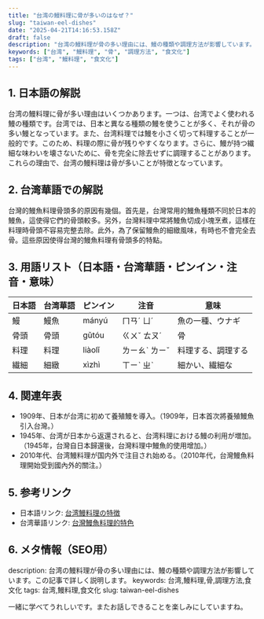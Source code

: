 ```yaml
---
title: "台湾の鰻料理に骨が多いのはなぜ？"
slug: "taiwan-eel-dishes"
date: "2025-04-21T14:16:53.158Z"
draft: false
description: "台湾の鰻料理が骨の多い理由には、鰻の種類や調理方法が影響しています。この記事で詳しく説明します。"
keywords: ["台湾", "鰻料理", "骨", "調理方法", "食文化"]
tags: ["台湾", "鰻料理", "食文化"]
---
```


## 1. 日本語の解説  
台湾の鰻料理に骨が多い理由はいくつかあります。一つは、台湾でよく使われる鰻の種類です。台湾では、日本と異なる種類の鰻を使うことが多く、それが骨の多い鰻となっています。また、台湾料理では鰻を小さく切って料理することが一般的です。このため、料理の際に骨が残りやすくなります。さらに、鰻が持つ繊細な味わいを壊さないために、骨を完全に除去せずに調理することがあります。これらの理由で、台湾の鰻料理は骨が多いことが特徴となっています。

## 2. 台湾華語での解説  
台灣的鰻魚料理骨頭多的原因有幾個。首先是，台灣常用的鰻魚種類不同於日本的鰻魚，這使得它們的骨頭較多。另外，台灣料理中常將鰻魚切成小塊烹煮，這樣在料理時骨頭不容易完整去除。此外，為了保留鰻魚的細緻風味，有時也不會完全去骨。這些原因使得台灣的鰻魚料理有骨頭多的特點。

## 3. 用語リスト（日本語・台湾華語・ピンイン・注音・意味）  

| 日本語   | 台湾華語 | ピンイン    | 注音      | 意味               |
|----------|--------|-------------|-----------|------------------|
| 鰻       | 鰻魚   | mányú       | ㄇㄢˊ ㄩˊ | 魚の一種、ウナギ     |
| 骨頭     | 骨頭   | gǔtóu       | ㄍㄨˇ ㄊㄡˊ | 骨                 |
| 料理     | 料理   | liàolǐ       | ㄌㄧㄠˋ ㄌㄧˇ | 料理する、調理する     |
| 繊細     | 細緻   | xìzhì       | ㄒㄧˋ ㄓˋ | 細かい、繊細な       |

## 4. 関連年表  
- 1909年、日本が台湾に初めて養殖鰻を導入。（1909年，日本首次將養殖鰻魚引入台灣。）
- 1945年、台湾が日本から返還されると、台湾料理における鰻の利用が増加。（1945年，台灣自日本歸還後，台灣料理中鰻魚的使用增加。）
- 2010年代、台湾鰻料理が国内外で注目され始める。（2010年代，台灣鰻魚料理開始受到國內外的關注。）

## 5. 参考リンク
- 日本語リンク: [台湾鰻料理の特徴](https://example.com/japaneselink)
- 台湾華語リンク: [台灣鰻魚料理的特色](https://example.com/chineselink)

## 6. メタ情報（SEO用）
description: 台湾の鰻料理が骨の多い理由には、鰻の種類や調理方法が影響しています。この記事で詳しく説明します。
keywords: 台湾,鰻料理,骨,調理方法,食文化
tags: 台湾,鰻料理,食文化
slug: taiwan-eel-dishes

一緒に学べてうれしいです。またお話しできることを楽しみにしていますね。